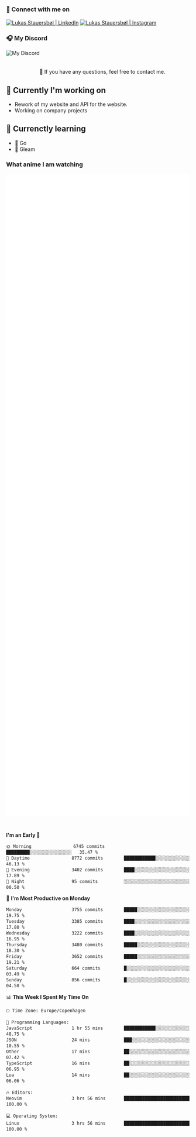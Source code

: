 ### 🔗 Connect with me on
<a href="https://www.instagram.com/lukas_stauersbol" target="_blank"><img align="center" src="https://raw.githubusercontent.com/stauersbol/stauersbol/main/images/instagram.svg" alt="Lukas Stauersbøl | LinkedIn" width="30px"/></a>
<a href="https://www.linkedin.com/in/lukas-stauersbol/" target="_blank"><img align="center" src="https://raw.githubusercontent.com/stauersbol/stauersbol/main/images/linkedin.svg" alt="Lukas Stauersbøl | Instagram" width="30px"/></a>

<p align="center">
 <h3>🎧 My Discord</h3>
 <img align="left" height="55px" src="https://discord.c99.nl/widget/theme-2/147806323323568128.png" alt="My Discord" />
</p>

<br/>
<br/>
<br/>
💬 If you have any questions, feel free to contact me.

## 🔭 Currently I'm working on
- Rework of my website and API for the website.
- Working on company projects
 
## 🌱 Currenctly learning
- 💙 Go
- 💜 Gleam

### What anime I am watching
<a href="https://anilist.co/user/slashiy/" align="center"><img align="center" width="500px" src="metrics.plugin.personal.anilist.svg" /></a>

<br/>

<!--START_SECTION:waka-->
**I'm an Early 🐤** 

```text
🌞 Morning                6745 commits        █████████░░░░░░░░░░░░░░░░   35.47 % 
🌆 Daytime                8772 commits        ████████████░░░░░░░░░░░░░   46.13 % 
🌃 Evening                3402 commits        ████░░░░░░░░░░░░░░░░░░░░░   17.89 % 
🌙 Night                  95 commits          ░░░░░░░░░░░░░░░░░░░░░░░░░   00.50 % 
```
📅 **I'm Most Productive on Monday** 

```text
Monday                   3755 commits        █████░░░░░░░░░░░░░░░░░░░░   19.75 % 
Tuesday                  3385 commits        ████░░░░░░░░░░░░░░░░░░░░░   17.80 % 
Wednesday                3222 commits        ████░░░░░░░░░░░░░░░░░░░░░   16.95 % 
Thursday                 3480 commits        █████░░░░░░░░░░░░░░░░░░░░   18.30 % 
Friday                   3652 commits        █████░░░░░░░░░░░░░░░░░░░░   19.21 % 
Saturday                 664 commits         █░░░░░░░░░░░░░░░░░░░░░░░░   03.49 % 
Sunday                   856 commits         █░░░░░░░░░░░░░░░░░░░░░░░░   04.50 % 
```


📊 **This Week I Spent My Time On** 

```text
🕑︎ Time Zone: Europe/Copenhagen

💬 Programming Languages: 
JavaScript               1 hr 55 mins        ████████████░░░░░░░░░░░░░   48.75 % 
JSON                     24 mins             ███░░░░░░░░░░░░░░░░░░░░░░   10.55 % 
Other                    17 mins             ██░░░░░░░░░░░░░░░░░░░░░░░   07.42 % 
TypeScript               16 mins             ██░░░░░░░░░░░░░░░░░░░░░░░   06.95 % 
Lua                      14 mins             ██░░░░░░░░░░░░░░░░░░░░░░░   06.06 % 

🔥 Editors: 
Neovim                   3 hrs 56 mins       █████████████████████████   100.00 % 

💻 Operating System: 
Linux                    3 hrs 56 mins       █████████████████████████   100.00 % 
```


<!--END_SECTION:waka-->
